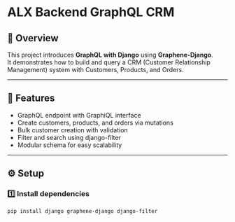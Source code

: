 # ALX Backend GraphQL CRM

## 🧠 Overview
This project introduces **GraphQL with Django** using **Graphene-Django**.  
It demonstrates how to build and query a CRM (Customer Relationship Management) system with Customers, Products, and Orders.

---

## 🚀 Features
- GraphQL endpoint with GraphiQL interface
- Create customers, products, and orders via mutations
- Bulk customer creation with validation
- Filter and search using django-filter
- Modular schema for easy scalability

---

## ⚙️ Setup

### 1️⃣ Install dependencies
```bash
pip install django graphene-django django-filter
